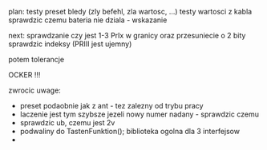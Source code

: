 



plan:
testy preset 
bledy (zly befehl, zla wartosc, ...)
testy wartosci z kabla
sprawdzic czemu bateria nie dziala - wskazanie

next:
sprawdzanie czy jest 1-3 PrIx w granicy
oraz przesuniecie o 2 bity
sprawdzic indeksy (PRIII jest ujemny)

potem tolerancje

OCKER !!!


zwrocic uwage:
- preset podaobnie jak z ant - tez zalezny od trybu pracy
- laczenie jest tym szybsze jezeli nowy numer nadany - sprawdzic czemu
- sprawdzic ub, czemu jest 2v
- podwaliny do TastenFunktion(); biblioteka ogolna dla 3 interfejsow
- 